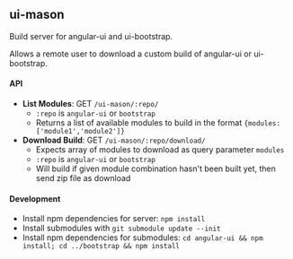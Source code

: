 ui-mason
--------

Build server for angular-ui and ui-bootstrap.

Allows a remote user to download a custom build of angular-ui or ui-bootstrap.

#### API

* **List Modules**: GET `/ui-mason/:repo/`
  - `:repo` is `angular-ui` or `bootstrap`
  - Returns a list of available modules to build in the format `{modules: ['module1','module2']}`
* **Download Build**: GET `/ui-mason/:repo/download/`
  - Expects array of modules to download as query parameter `modules`
  - `:repo` is `angular-ui` or `bootstrap`
  - Will build if given module combination hasn't been built yet, then send zip file as download

#### Development

* Install npm dependencies for server: `npm install`
* Install submodules with `git submodule update --init`
* Install npm dependencies for submodules: `cd angular-ui && npm install; cd ../bootstrap && npm install`

